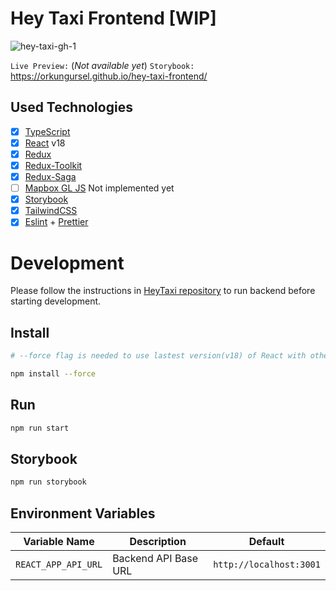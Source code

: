 # Hey Taxi Frontend [WIP]

![hey-taxi-gh-1](https://user-images.githubusercontent.com/288159/168313473-dcd0e484-d22d-404e-abf4-45d4ccb70c35.png)

`Live Preview:` (*Not available yet*)
`Storybook:` https://orkungursel.github.io/hey-taxi-frontend/

## Used Technologies

- [x] [TypeScript](https://www.typescriptlang.org/)
- [x] [React](https://reactjs.org/) v18
- [x] [Redux](https://redux.js.org/)
- [x] [Redux-Toolkit](https://redux-toolkit.js.org/)
- [x] [Redux-Saga](https://redux-saga.js.org/)
- [ ] [Mapbox GL JS](https://www.mapbox.com/mapbox-gl-js/api/) Not implemented yet
- [x] [Storybook](https://storybook.js.org/)
- [x] [TailwindCSS](https://tailwindcss.com/)
- [x] [Eslint](https://eslint.org/) + [Prettier](https://prettier.io/)

# Development

Please follow the instructions in [HeyTaxi repository](https://github.com/orkungursel/hey-taxi) to run backend before starting development.


## Install

```bash
# --force flag is needed to use lastest version(v18) of React with other dependencies
```
```bash
npm install --force
```

## Run

```bash
npm run start
```

## Storybook

```bash
npm run storybook
```

## Environment Variables

  | Variable Name       | Description          | Default                 |
  | ------------------- | -------------------- | ----------------------- |
  | `REACT_APP_API_URL` | Backend API Base URL | `http://localhost:3001` |